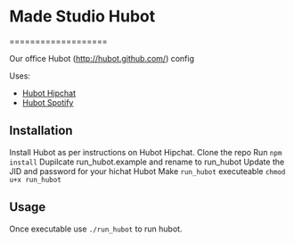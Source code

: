 # Made Studio Hubot
===================

Our office Hubot (http://hubot.github.com/) config

Uses:
* [Hubot Hipchat](https://github.com/hipchat/hubot-hipchat)
* [Hubot Spotify](https://github.com/davidvanleeuwen/hubot-spotify)

## Installation

Install Hubot as per instructions on Hubot Hipchat.
Clone the repo
Run `npm install`
Dupilcate run_hubot.example and rename to run_hubot
Update the JID and password for your hichat Hubot
Make `run_hubot` executeable `chmod u+x run_hubot`

## Usage

Once executable use `./run_hubot` to run hubot.